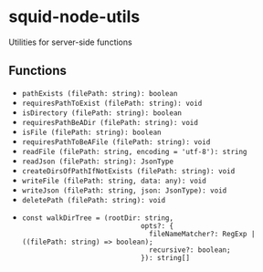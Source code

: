 # squid-node-utils
Utilities for server-side functions

## Functions
- `pathExists (filePath: string): boolean`
- `requiresPathToExist (filePath: string): void`
- `isDirectory (filePath: string): boolean`
- `requiresPathBeADir (filePath: string): void`
- `isFile (filePath: string): boolean`
- `requiresPathToBeAFile (filePath: string): void`
- `readFile (filePath: string, encoding = 'utf-8'): string`
- `readJson (filePath: string): JsonType`
- `createDirsOfPathIfNotExists (filePath: string): void`
- `writeFile (filePath: string, data: any): void`
- `writeJson (filePath: string, json: JsonType): void`
- `deletePath (filePath: string): void`
- ```
  const walkDirTree = (rootDir: string,
                               opts?: {
                                 fileNameMatcher?: RegExp | ((filePath: string) => boolean);
                                 recursive?: boolean;
                               }): string[]
  ```

